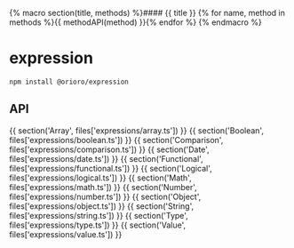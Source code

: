 {% macro section(title, methods) %}#### {{ title }}
{% for name, method in methods %}{{ methodAPI(method) }}{% endfor %}
{% endmacro %}

# expression

```
npm install @orioro/expression
```

## API

{{ section('Array', files['expressions/array.ts']) }}
{{ section('Boolean', files['expressions/boolean.ts']) }}
{{ section('Comparison', files['expressions/comparison.ts']) }}
{{ section('Date', files['expressions/date.ts']) }}
{{ section('Functional', files['expressions/functional.ts']) }}
{{ section('Logical', files['expressions/logical.ts']) }}
{{ section('Math', files['expressions/math.ts']) }}
{{ section('Number', files['expressions/number.ts']) }}
{{ section('Object', files['expressions/object.ts']) }}
{{ section('String', files['expressions/string.ts']) }}
{{ section('Type', files['expressions/type.ts']) }}
{{ section('Value', files['expressions/value.ts']) }}
